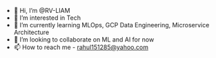 - 👋 Hi, I’m @RV-LIAM
- 👀 I’m interested in Tech
- 🌱 I’m currently learning MLOps, GCP Data Engineering, Microservice Architecture
- 💞️ I’m looking to collaborate on ML and AI for now
- 📫 How to reach me - rahul151285@yahoo.com

<!---
RV-LIAM/RV-LIAM is a ✨ special ✨ repository because its `README.md` (this file) appears on your GitHub profile.
You can click the Preview link to take a look at your changes.
--->
